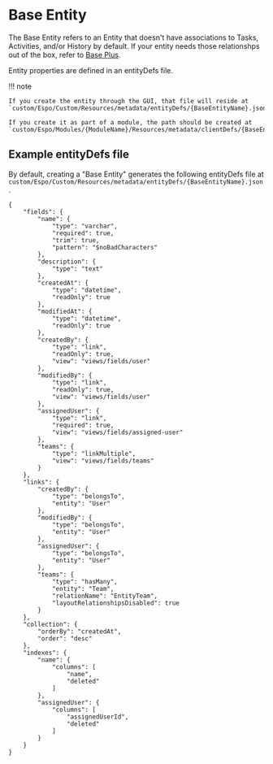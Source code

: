# Base Entity
The Base Entity refers to an Entity that doesn't have associations to Tasks, Activities, and/or History by default. If your entity needs those relationshps out of the box, refer to [Base Plus](../entity/entity-plus.md).

Entity properties are defined in an entityDefs file. 

!!! note 

    If you create the entity through the GUI, that file will reside at `custom/Espo/Custom/Resources/metadata/entityDefs/{BaseEntityName}.json`. 
    
    If you create it as part of a module, the path should be created at `custom/Espo/Modules/{ModuleName}/Resources/metadata/clientDefs/{BaseEntityName}.json`.

## Example entityDefs file
By default, creating a "Base Entity" generates the following entityDefs file at `custom/Espo/Custom/Resources/metadata/entityDefs/{BaseEntityName}.json`.

```
{
    "fields": {
        "name": {
            "type": "varchar",
            "required": true,
            "trim": true,
            "pattern": "$noBadCharacters"
        },
        "description": {
            "type": "text"
        },
        "createdAt": {
            "type": "datetime",
            "readOnly": true
        },
        "modifiedAt": {
            "type": "datetime",
            "readOnly": true
        },
        "createdBy": {
            "type": "link",
            "readOnly": true,
            "view": "views/fields/user"
        },
        "modifiedBy": {
            "type": "link",
            "readOnly": true,
            "view": "views/fields/user"
        },
        "assignedUser": {
            "type": "link",
            "required": true,
            "view": "views/fields/assigned-user"
        },
        "teams": {
            "type": "linkMultiple",
            "view": "views/fields/teams"
        }
    },
    "links": {
        "createdBy": {
            "type": "belongsTo",
            "entity": "User"
        },
        "modifiedBy": {
            "type": "belongsTo",
            "entity": "User"
        },
        "assignedUser": {
            "type": "belongsTo",
            "entity": "User"
        },
        "teams": {
            "type": "hasMany",
            "entity": "Team",
            "relationName": "EntityTeam",
            "layoutRelationshipsDisabled": true
        }
    },
    "collection": {
        "orderBy": "createdAt",
        "order": "desc"
    },
    "indexes": {
        "name": {
            "columns": [
                "name",
                "deleted"
            ]
        },
        "assignedUser": {
            "columns": [
                "assignedUserId",
                "deleted"
            ]
        }
    }
}
```